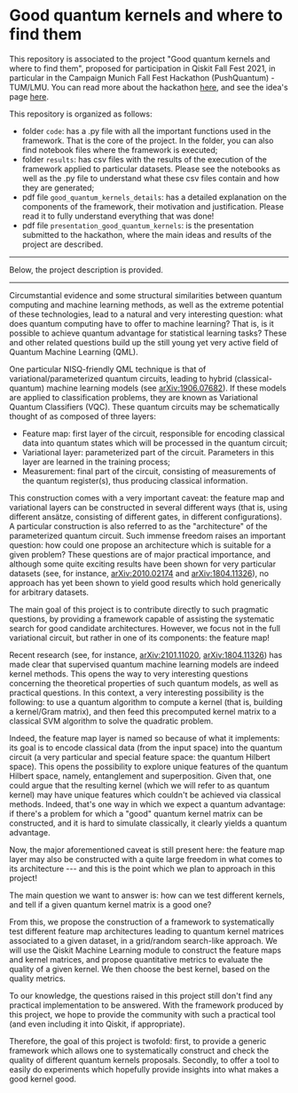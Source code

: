 # Good quantum kernels and where to find them

This repository is associated to the project "Good quantum kernels and where to find them", proposed for participation in Qiskit Fall Fest 2021, in particular in the Campaign Munich Fall Fest Hackathon (PushQuantum) - TUM/LMU. You can read more about the hackathon [here](https://qiskitfallfest.hypeinnovation.com/servlet/hype/IMT?userAction=Browse&templateName=&documentId=616a8e9879f6c27b7d5a68341f69e231), and see the idea's page [here](https://qiskitfallfest.hypeinnovation.com/servlet/hype/IMT?documentTableId=396317851978662184&userAction=Browse&templateName=&documentId=1b4dc7810e5396bd4695a30a937af90f). 

This repository is organized as follows:

- folder `code`: has a .py file with all the important functions used in the framework. That is the core of the project. In the folder, you can also find notebook files where the framework is executed;
- folder `results`: has csv files with the results of the execution of the framework applied to particular datasets. Please see the notebooks as well as the .py file to understand what these csv files contain and how they are generated;
- pdf file `good_quantum_kernels_details`: has a detailed explanation on the components of the framework, their motivation and justification. Please read it to fully understand everything that was done!
- pdf file `presentation_good_quantum_kernels`: is the presentation submitted to the hackathon, where the main ideas and results of the project are described.
________________________

Below, the project description is provided.

________________________

Circumstantial evidence and some structural similarities between quantum computing and machine learning methods, as well as the extreme potential of these technologies, lead to a natural and very interesting question: what does quantum computing have to offer to machine learning? That is, is it possible to achieve quantum advantage for statistical learning tasks? These and other related questions build up the still young yet very active field of Quantum Machine Learning (QML).
 
One particular NISQ-friendly QML technique is that of variational/parameterized quantum circuits, leading to hybrid (classical-quantum) machine learning models (see [arXiv:1906.07682](https://arxiv.org/abs/1906.07682)). If these models are applied to classification problems, they are known as Variational Quantum Classifiers (VQC). These quantum circuits may be schematically thought of as composed of three layers:
 
- Feature map: first layer of the circuit, responsible for encoding classical data into quantum states which will be processed in the quantum circuit;
- Variational layer: parameterized part of the circuit. Parameters in this layer are learned in the training process;
- Measurement: final part of the circuit, consisting of measurements of the quantum register(s), thus producing classical information.
 
This construction comes with a very important caveat: the feature map and variational layers can be constructed in several different ways (that is, using different ansätze, consisting of different gates, in different configurations). A particular construction is also referred to as the "architecture" of the parameterized quantum circuit. Such immense freedom raises an important question: how could one propose an architecture which is suitable for a given problem? These questions are of major practical importance, and although some quite exciting results have been shown for very particular datasets (see, for instance, [arXiv:2010.02174](https://arxiv.org/abs/2010.02174) and [arXiv:1804.11326](https://arxiv.org/abs/1804.11326)), no approach has yet been shown to yield good results which hold generically for arbitrary datasets. 
 
The main goal of this project is to contribute directly to such pragmatic questions, by providing a framework capable of assisting the systematic search for good candidate architectures. However, we focus not in the full variational circuit, but rather in one of its components: the feature map!
 
Recent research (see, for instance, [arXiv:2101.11020](https://arxiv.org/abs/2101.11020), [arXiv:1804.11326](https://arxiv.org/abs/1804.11326)) has made clear that supervised quantum machine learning models are indeed kernel methods. This opens the way to very interesting questions concerning the theoretical properties of such quantum models, as well as practical questions. In this context, a very interesting possibility is the following: to use a quantum algorithm to compute a kernel (that is, building a kernel/Gram matrix), and then feed this precomputed kernel matrix to a classical SVM algorithm to solve the quadratic problem.
 
Indeed, the feature map layer is named so because of what it implements: its goal is to encode classical data (from the input space) into the quantum circuit (a very particular and special feature space: the quantum Hilbert space). This opens the possibility to explore unique features of the quantum Hilbert space, namely, entanglement and superposition. Given that, one could argue that the resulting kernel (which we will refer to as quantum kernel) may have unique features which couldn't be achieved via classical methods. Indeed, that's one way in which we expect a quantum advantage: if there's a problem for which a "good" quantum kernel matrix can be constructed, and it is hard to simulate classically, it clearly yields a quantum advantage.
 
Now, the major aforementioned caveat is still present here: the feature map layer may also be constructed with a quite large freedom in what comes to its architecture --- and this is the point which we plan to approach in this project!
 
The main question we want to answer is: how can we test different kernels, and tell if a given quantum kernel matrix is a good one?
 
From this, we propose the construction of a framework to systematically test different feature map architectures leading to quantum kernel matrices associated to a given dataset, in a grid/random search-like approach. We will use the Qiskit Machine Learning module to construct the feature maps and kernel matrices, and propose quantitative metrics to evaluate the quality of a given kernel. We then choose the best kernel, based on the quality metrics.
 
To our knowledge, the questions raised in this project still don't find any practical implementation to be answered. With the framework produced by this project, we hope to provide the community with such a practical tool (and even including it into Qiskit, if appropriate).
 
Therefore, the goal of this project is twofold: first, to provide a generic framework which allows one to systematically construct and check the quality of different quantum kernels proposals. Secondly, to offer a tool to easily do experiments which hopefully provide insights into what makes a good kernel good. 
